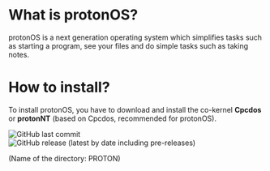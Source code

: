 # What is protonOS?
 protonOS is a next generation operating system which simplifies tasks such as starting a program, see your files and do simple tasks such as taking notes.

# How to install?
To install protonOS, you have to download and install the co-kernel **Cpcdos** or **protonNT** (based on Cpcdos, recommended for protonOS).





![GitHub last commit](https://img.shields.io/github/last-commit/TeamX-Official/protonOS)
![GitHub release (latest by date including pre-releases)](https://img.shields.io/github/v/release/TeamX-Official/protonOS?include_prereleases)

(Name of the directory: PROTON)
